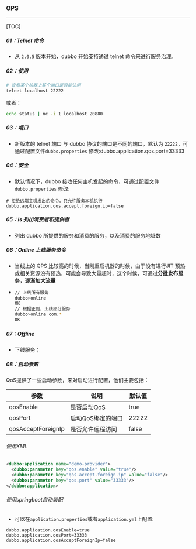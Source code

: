 ### OPS

------

[TOC]

##### 01：Telnet 命令

- 从 `2.0.5` 版本开始，dubbo 开始支持通过 telnet 命令来进行服务治理。

##### 02：使用

```sh
# 查看某个机器上某个端口是否能访问
telnet localhost 22222
```

或者：

```sh
echo status | nc -i 1 localhost 20880
```

##### 03：端口

- 新版本的 telnet 端口 与 dubbo 协议的端口是不同的端口，默认为 `22222`，可通过配置文件`dubbo.properties` 修改:dubbo.application.qos.port=33333

##### 04：安全

- 默认情况下，dubbo 接收任何主机发起的命令，可通过配置文件`dubbo.properties` 修改:

```properties
# 拒绝远端主机发出的命令，只允许服务本机执行
dubbo.application.qos.accept.foreign.ip=false
```

##### 05：ls 列出消费者和提供者

- 列出 dubbo 所提供的服务和消费的服务，以及消费的服务地址数

##### 06：Online 上线服务命令

- 当线上的 QPS 比较高的时候，当刚重启机器的时候，由于没有进行JIT 预热或相关资源没有预热，可能会导致大量超时，这个时候，可通过**分批发布服务，逐渐加大流量**

- ```sh
  // 上线所有服务
  dubbo>online
  OK
  // 根据正则，上线部分服务
  dubbo>online com.*
  OK
  ```

##### 07：Offline

- 下线服务；

##### 08：启动参数

QoS提供了一些启动参数，来对启动进行配置，他们主要包括：

| 参数               | 说明              | 默认值 |
| ------------------ | ----------------- | ------ |
| qosEnable          | 是否启动QoS       | true   |
| qosPort            | 启动QoS绑定的端口 | 22222  |
| qosAcceptForeignIp | 是否允许远程访问  | false  |

###### 使用XML

```xml
<dubbo:application name="demo-provider">
  <dubbo:parameter key="qos.enable" value="true"/>
  <dubbo:parameter key="qos.accept.foreign.ip" value="false"/>
  <dubbo:parameter key="qos.port" value="33333"/>
</dubbo:application>
```

###### 使用springboot自动装配

- 可以在`application.properties`或者`application.yml`上配置:

```
dubbo.application.qosEnable=true
dubbo.application.qosPort=33333
dubbo.application.qosAcceptForeignIp=false
```